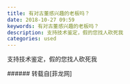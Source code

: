 ```yaml
---
title: 有对古董感兴趣的老板吗？
date: 2018-10-27 09:59
keywords: 有对古董感兴趣的老板吗？
description: 支持技术鉴定，假的您找人砍死我
categories: used
---
```

<td class="t_f" id="postmessage_2173265">

<img alt="" border="0" class="zoom" data-cf-modified-fe6177324b6c5da78002d479-="" file="http://www.flw.ph/data/appbyme/upload/image/201810/27/CxgBGTJK6T4a.jpg" id="aimg_td3mh" lazyloadthumb="1" onclick="" onmouseover="" src="http://www.flw.ph/data/appbyme/upload/image/201810/27/CxgBGTJK6T4a.jpg"/><br/>
<img alt="" border="0" class="zoom" data-cf-modified-fe6177324b6c5da78002d479-="" file="http://www.flw.ph/data/appbyme/upload/image/201810/27/cQFJppzCoIY8.jpg" id="aimg_UP7Sd" lazyloadthumb="1" onclick="" onmouseover="" src="http://www.flw.ph/data/appbyme/upload/image/201810/27/cQFJppzCoIY8.jpg"/><br/>
<img alt="" border="0" class="zoom" data-cf-modified-fe6177324b6c5da78002d479-="" file="http://www.flw.ph/data/appbyme/upload/image/201810/27/PGAjVDVvoREz.jpg" id="aimg_jNaPm" lazyloadthumb="1" onclick="" onmouseover="" src="http://www.flw.ph/data/appbyme/upload/image/201810/27/PGAjVDVvoREz.jpg"/><br/>
<img alt="" border="0" class="zoom" data-cf-modified-fe6177324b6c5da78002d479-="" file="http://www.flw.ph/data/appbyme/upload/image/201810/27/QOnYMBcwjYjv.jpg" id="aimg_T8YG0" lazyloadthumb="1" onclick="" onmouseover="" src="http://www.flw.ph/data/appbyme/upload/image/201810/27/QOnYMBcwjYjv.jpg"/><br/>
支持技术鉴定，假的您找人砍死我<br/>
</td>
###### 转载自[菲龙网]